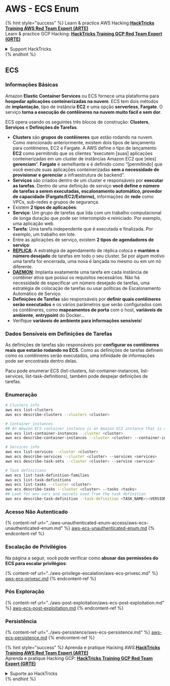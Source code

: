 # AWS - ECS Enum

{% hint style="success" %}
Learn & practice AWS Hacking:<img src="../../../.gitbook/assets/image (1) (1) (1).png" alt="" data-size="line">[**HackTricks Training AWS Red Team Expert (ARTE)**](https://training.hacktricks.xyz/courses/arte)<img src="../../../.gitbook/assets/image (1) (1) (1).png" alt="" data-size="line">\
Learn & practice GCP Hacking: <img src="../../../.gitbook/assets/image (2).png" alt="" data-size="line">[**HackTricks Training GCP Red Team Expert (GRTE)**<img src="../../../.gitbook/assets/image (2).png" alt="" data-size="line">](https://training.hacktricks.xyz/courses/grte)

<details>

<summary>Support HackTricks</summary>

* Check the [**subscription plans**](https://github.com/sponsors/carlospolop)!
* **Join the** 💬 [**Discord group**](https://discord.gg/hRep4RUj7f) or the [**telegram group**](https://t.me/peass) or **follow** us on **Twitter** 🐦 [**@hacktricks\_live**](https://twitter.com/hacktricks_live)**.**
* **Share hacking tricks by submitting PRs to the** [**HackTricks**](https://github.com/carlospolop/hacktricks) and [**HackTricks Cloud**](https://github.com/carlospolop/hacktricks-cloud) github repos.

</details>
{% endhint %}

## ECS

### Informações Básicas

Amazon **Elastic Container Services** ou ECS fornece uma plataforma para **hospedar aplicações conteinerizadas na nuvem**. ECS tem dois métodos de **implantação**, tipo de instância **EC2** e uma opção **serverless**, **Fargate**. O serviço **torna a execução de contêineres na nuvem muito fácil e sem dor**.

ECS opera usando os seguintes três blocos de construção: **Clusters**, **Serviços** e **Definições de Tarefas**.

* **Clusters** são **grupos de contêineres** que estão rodando na nuvem. Como mencionado anteriormente, existem dois tipos de lançamento para contêineres, EC2 e Fargate. A AWS define o tipo de lançamento **EC2** como permitindo que os clientes “executem \[suas] aplicações conteinerizadas em um cluster de instâncias Amazon EC2 que \[eles] **gerenciam**”. **Fargate** é semelhante e é definido como “\[permitindo] que você execute suas aplicações conteinerizadas **sem a necessidade de provisionar e gerenciar** a infraestrutura de backend”.
* **Serviços** são criados dentro de um cluster e responsáveis por **executar as tarefas**. Dentro de uma definição de serviço **você define o número de tarefas a serem executadas, escalonamento automático, provedor de capacidade (Fargate/EC2/Externo),** informações de **rede** como VPCs, sub-redes e grupos de segurança.
* Existem **2 tipos de aplicações**:
* **Serviço**: Um grupo de tarefas que lida com um trabalho computacional de longa duração que pode ser interrompido e reiniciado. Por exemplo, uma aplicação web.
* **Tarefa**: Uma tarefa independente que é executada e finalizada. Por exemplo, um trabalho em lote.
* Entre as aplicações de serviço, existem **2 tipos de agendadores de serviço**:
* [**REPLICA**](https://docs.aws.amazon.com/AmazonECS/latest/developerguide/ecs_services.html): A estratégia de agendamento de réplica coloca e **mantém o número desejado** de tarefas em todo o seu cluster. Se por algum motivo uma tarefa for encerrada, uma nova é lançada no mesmo ou em um nó diferente.
* [**DAEMON**](https://docs.aws.amazon.com/AmazonECS/latest/developerguide/ecs_services.html): Implanta exatamente uma tarefa em cada instância de contêiner ativa que possui os requisitos necessários. Não há necessidade de especificar um número desejado de tarefas, uma estratégia de colocação de tarefas ou usar políticas de Escalonamento Automático de Serviço.
* **Definições de Tarefas** são responsáveis por **definir quais contêineres serão executados** e os vários parâmetros que serão configurados com os contêineres, como **mapeamentos de porta** com o host, **variáveis de ambiente**, **entrypoint** do Docker...
* Verifique **variáveis de ambiente para informações sensíveis**!

### Dados Sensíveis em Definições de Tarefas

As definições de tarefas são responsáveis por **configurar os contêineres reais que estarão rodando no ECS**. Como as definições de tarefas definem como os contêineres serão executados, uma infinidade de informações pode ser encontrada dentro delas.

Pacu pode enumerar ECS (list-clusters, list-container-instances, list-services, list-task-definitions), também pode despejar definições de tarefas.

### Enumeração
```bash
# Clusters info
aws ecs list-clusters
aws ecs describe-clusters --clusters <cluster>

# Container instances
## An Amazon ECS container instance is an Amazon EC2 instance that is running the Amazon ECS container agent and has been registered into an Amazon ECS cluster.
aws ecs list-container-instances --cluster <cluster>
aws ecs describe-container-instances --cluster <cluster> --container-instances <container_instance_arn>

# Services info
aws ecs list-services --cluster <cluster>
aws ecs describe-services --cluster <cluster> --services <services>
aws ecs describe-task-sets --cluster <cluster> --service <service>

# Task definitions
aws ecs list-task-definition-families
aws ecs list-task-definitions
aws ecs list-tasks --cluster <cluster>
aws ecs describe-tasks --cluster <cluster> --tasks <tasks>
## Look for env vars and secrets used from the task definition
aws ecs describe-task-definition --task-definition <TASK_NAME>:<VERSION>
```
### Acesso Não Autenticado

{% content-ref url="../aws-unauthenticated-enum-access/aws-ecs-unauthenticated-enum.md" %}
[aws-ecs-unauthenticated-enum.md](../aws-unauthenticated-enum-access/aws-ecs-unauthenticated-enum.md)
{% endcontent-ref %}

### Escalação de Privilégios

Na página a seguir, você pode verificar como **abusar das permissões do ECS para escalar privilégios**:

{% content-ref url="../aws-privilege-escalation/aws-ecs-privesc.md" %}
[aws-ecs-privesc.md](../aws-privilege-escalation/aws-ecs-privesc.md)
{% endcontent-ref %}

### Pós Exploração

{% content-ref url="../aws-post-exploitation/aws-ecs-post-exploitation.md" %}
[aws-ecs-post-exploitation.md](../aws-post-exploitation/aws-ecs-post-exploitation.md)
{% endcontent-ref %}

### Persistência

{% content-ref url="../aws-persistence/aws-ecs-persistence.md" %}
[aws-ecs-persistence.md](../aws-persistence/aws-ecs-persistence.md)
{% endcontent-ref %}

{% hint style="success" %}
Aprenda e pratique Hacking AWS:<img src="../../../.gitbook/assets/image (1) (1) (1).png" alt="" data-size="line">[**HackTricks Training AWS Red Team Expert (ARTE)**](https://training.hacktricks.xyz/courses/arte)<img src="../../../.gitbook/assets/image (1) (1) (1).png" alt="" data-size="line">\
Aprenda e pratique Hacking GCP: <img src="../../../.gitbook/assets/image (2).png" alt="" data-size="line">[**HackTricks Training GCP Red Team Expert (GRTE)**<img src="../../../.gitbook/assets/image (2).png" alt="" data-size="line">](https://training.hacktricks.xyz/courses/grte)

<details>

<summary>Suporte ao HackTricks</summary>

* Confira os [**planos de assinatura**](https://github.com/sponsors/carlospolop)!
* **Junte-se ao** 💬 [**grupo do Discord**](https://discord.gg/hRep4RUj7f) ou ao [**grupo do telegram**](https://t.me/peass) ou **siga**-nos no **Twitter** 🐦 [**@hacktricks\_live**](https://twitter.com/hacktricks_live)**.**
* **Compartilhe truques de hacking enviando PRs para os repositórios do** [**HackTricks**](https://github.com/carlospolop/hacktricks) e [**HackTricks Cloud**](https://github.com/carlospolop/hacktricks-cloud).

</details>
{% endhint %}
